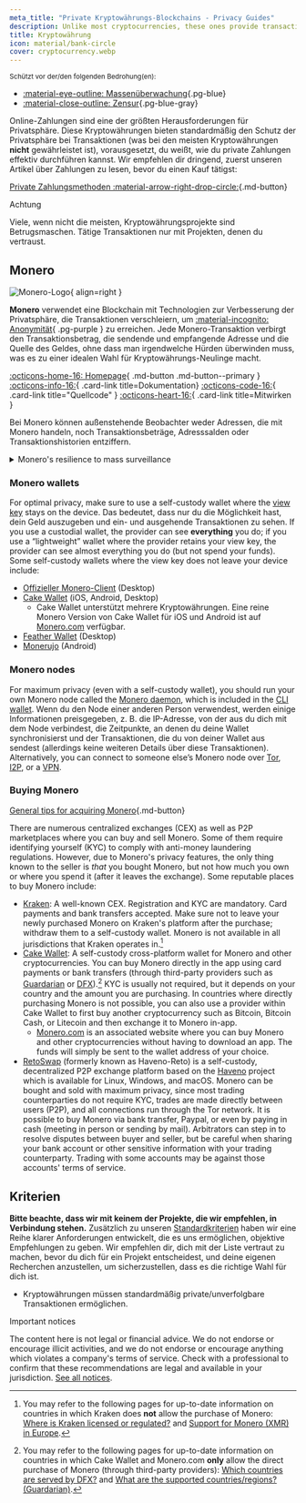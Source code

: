 ```yaml
---
meta_title: "Private Kryptowährungs-Blockchains - Privacy Guides"
description: Unlike most cryptocurrencies, these ones provide transaction privacy by default. Monero is our top choice for obfuscating transaction information.
title: Kryptowährung
icon: material/bank-circle
cover: cryptocurrency.webp
---
```


<small>Schützt vor der/den folgenden Bedrohung(en):</small>

- [:material-eye-outline: Massenüberwachung](basics/common-threats.md#mass-surveillance-programs ""){.pg-blue}
- [:material-close-outline: Zensur](basics/common-threats.md#avoiding-censorship ""){.pg-blue-gray}

Online-Zahlungen sind eine der größten Herausforderungen für Privatsphäre. Diese Kryptowährungen bieten standardmäßig den Schutz der Privatsphäre bei Transaktionen (was bei den meisten Kryptowährungen **nicht** gewährleistet ist), vorausgesetzt, du weißt, wie du private Zahlungen effektiv durchführen kannst. Wir empfehlen dir dringend, zuerst unseren Artikel über Zahlungen zu lesen, bevor du einen Kauf tätigst:

[Private Zahlungsmethoden :material-arrow-right-drop-circle:](advanced/payments.md ""){.md-button}

<div class="admonition danger" markdown>
<p class="admonition-title">Achtung</p>

Viele, wenn nicht die meisten, Kryptowährungsprojekte sind Betrugsmaschen. Tätige Transaktionen nur mit Projekten, denen du vertraust.

</div>

## Monero

<div class="admonition recommendation" markdown>

![Monero-Logo](assets/img/cryptocurrency/monero.svg){ align=right }

**Monero** verwendet eine Blockchain mit Technologien zur Verbesserung der Privatsphäre, die Transaktionen verschleiern, um [:material-incognito: Anonymität](basics/common-threats.md#anonymity-vs-privacy){ .pg-purple } zu erreichen. Jede Monero-Transaktion verbirgt den Transaktionsbetrag, die sendende und empfangende Adresse und die Quelle des Geldes, ohne dass man irgendwelche Hürden überwinden muss, was es zu einer idealen Wahl für Kryptowährungs-Neulinge macht.

[:octicons-home-16: Homepage](https://getmonero.org){ .md-button .md-button--primary }
[:octicons-info-16:](https://getmonero.org/resources/user-guides){ .card-link title=Dokumentation}
[:octicons-code-16:](https://github.com/monero-project/monero){ .card-link title="Quellcode" }
[:octicons-heart-16:](https://getmonero.org/get-started/contributing){ .card-link title=Mitwirken }

</details>

</div>

Bei Monero können außenstehende Beobachter weder Adressen, die mit Monero handeln, noch Transaktionsbeträge, Adresssalden oder Transaktionshistorien entziffern.

<details class="info" markdown>
<summary>Monero's resilience to mass surveillance</summary>

Im August 2021 [kündigte](https://web.archive.org/web/20240223224846/https://ciphertrace.com/enhanced-monero-tracing) CipherTrace erweiterte Monero-Verfolgungsfunktionen für Regierungsbehören an. Aus öffentlichen Veröffentlichungen geht hervor, dass das Financial Crimes Enforcement Network des US-Finanzministeriums das „Monero-Modul“ von CipherTrace Ende 2022 [lizenziert hat](https://sam.gov/opp/d12cbe9afbb94ca68006d0f006d355ac/view).

Die Vertraulichkeit des Monero-Transaktionsgraphen wird durch seine relativ kleinen Ringsignaturen eingeschränkt, insbesondere gegenüber gezielten Angriffen. Die Datenschutzfunktionen von Monero wurden auch von einigen Sicherheitsforschern [in Frage gestellt](https://web.archive.org/web/20180331203053/https://wired.com/story/monero-privacy), und in der Vergangenheit wurde eine Reihe schwerwiegender Server-Schwachstellen gefunden und gepatcht, sodass die Behauptungen von Organisationen wie CipherTrace nicht außer Frage stehen. Es ist zwar unwahrscheinlich, dass es für Monero Massenüberwachungs-Tools gibt, wie es sie für Bitcoin und andere Währungen gibt, aber es ist sicher, dass Rückverfolgungs-Tools bei gezielten Ermittlungen helfen.

Letzten Endes ist Monero der stärkste Kandidat für eine datenschutzfreundliche Kryptowährung, aber seine Datenschutzansprüche sind **nicht** definitiv bewiesen. Es ist mehr Zeit und Forschung nötig, um zu beurteilen, ob Monero widerstandsfähig genug gegen Angriffe ist, um immer eine angemessene Privatsphäre zu bieten.

</details>

### Monero wallets

For optimal privacy, make sure to use a self-custody wallet where the [view key](https://getmonero.org/resources/moneropedia/viewkey.html) stays on the device. Das bedeutet, dass nur du die Möglichkeit hast, dein Geld auszugeben und ein- und ausgehende Transaktionen zu sehen. If you use a custodial wallet, the provider can see **everything** you do; if you use a “lightweight” wallet where the provider retains your view key, the provider can see almost everything you do (but not spend your funds). Some self-custody wallets where the view key does not leave your device include:

- [Offizieller Monero-Client](https://getmonero.org/downloads) (Desktop)
- [Cake Wallet](https://cakewallet.com) (iOS, Android, Desktop)
    - Cake Wallet unterstützt mehrere Kryptowährungen. Eine reine Monero Version von Cake Wallet für iOS und Android ist auf [Monero.com](https://monero.com) verfügbar.
- [Feather Wallet](https://featherwallet.org) (Desktop)
- [Monerujo](https://monerujo.io) (Android)

### Monero nodes

For maximum privacy (even with a self-custody wallet), you should run your own Monero node called the [Monero daemon](https://docs.getmonero.org/interacting/monerod-reference), which is included in the [CLI wallet](https://getmonero.org/downloads/#cli). Wenn du den Node einer anderen Person verwendest, werden einige Informationen preisgegeben, z. B. die IP-Adresse, von der aus du dich mit dem Node verbindest, die Zeitpunkte, an denen du deine Wallet synchronisierst und der Transaktionen, die du von deiner Wallet aus sendest (allerdings keine weiteren Details über diese Transaktionen). Alternatively, you can connect to someone else’s Monero node over [Tor](alternative-networks.md#tor), [I2P](alternative-networks.md#i2p-the-invisible-internet-project), or a [VPN](vpn.md).

### Buying Monero

[General tips for acquiring Monero](advanced/payments.md#acquisition ""){.md-button}

There are numerous centralized exchanges (CEX) as well as P2P marketplaces where you can buy and sell Monero. Some of them require identifying yourself (KYC) to comply with anti-money laundering regulations. However, due to Monero's privacy features, the only thing known to the seller is *that* you bought Monero, but not how much you own or where you spend it (after it leaves the exchange). Some reputable places to buy Monero include:

- [Kraken](https://kraken.com): A well-known CEX. Registration and KYC are mandatory. Card payments and bank transfers accepted. Make sure not to leave your newly purchased Monero on Kraken's platform after the purchase; withdraw them to a self-custody wallet. Monero is not available in all jurisdictions that Kraken operates in.[^1]
- [Cake Wallet](https://cakewallet.com): A self-custody cross-platform wallet for Monero and other cryptocurrencies. You can buy Monero directly in the app using card payments or bank transfers (through third-party providers such as [Guardarian](https://guardarian.com) or [DFX](https://dfx.swiss)).[^2] KYC is usually not required, but it depends on your country and the amount you are purchasing. In countries where directly purchasing Monero is not possible, you can also use a provider within Cake Wallet to first buy another cryptocurrency such as Bitcoin, Bitcoin Cash, or Litecoin and then exchange it to Monero in-app.
    - [Monero.com](https://monero.com) is an associated website where you can buy Monero and other cryptocurrencies without having to download an app. The funds will simply be sent to the wallet address of your choice.
- [RetoSwap](https://retoswap.com) (formerly known as Haveno-Reto) is a self-custody, decentralized P2P exchange platform based on the [Haveno](https://haveno.exchange) project which is available for Linux, Windows, and macOS. Monero can be bought and sold with maximum privacy, since most trading counterparties do not require KYC, trades are made directly between users (P2P), and all connections run through the Tor network. It is possible to buy Monero via bank transfer, Paypal, or even by paying in cash (meeting in person or sending by mail). Arbitrators can step in to resolve disputes between buyer and seller, but be careful when sharing your bank account or other sensitive information with your trading counterparty. Trading with some accounts may be against those accounts' terms of service.

## Kriterien

**Bitte beachte, dass wir mit keinem der Projekte, die wir empfehlen, in Verbindung stehen.** Zusätzlich zu unseren [Standardkriterien](about/criteria.md) haben wir eine Reihe klarer Anforderungen entwickelt, die es uns ermöglichen, objektive Empfehlungen zu geben. Wir empfehlen dir, dich mit der Liste vertraut zu machen, bevor du dich für ein Projekt entscheidest, und deine eigenen Recherchen anzustellen, um sicherzustellen, dass es die richtige Wahl für dich ist.

- Kryptowährungen müssen standardmäßig private/unverfolgbare Transaktionen ermöglichen.

<div class="admonition tip" markdown>
<p class="admonition-title">Important notices</p>

The content here is not legal or financial advice. We do not endorse or encourage illicit activities, and we do not endorse or encourage anything which violates a company's terms of service. Check with a professional to confirm that these recommendations are legal and available in your jurisdiction. [See all notices](about/notices.md).

</div>

[^1]: You may refer to the following pages for up-to-date information on countries in which Kraken does **not** allow the purchase of Monero: [Where is Kraken licensed or regulated?](https://support.kraken.com/hc/en-us/articles/where-is-kraken-licensed-or-regulated) and [Support for Monero (XMR) in Europe](https://support.kraken.com/hc/en-us/articles/support-for-monero-xmr-in-europe).
[^2]: You may refer to the following pages for up-to-date information on countries in which Cake Wallet and Monero.com **only** allow the direct purchase of Monero (through third-party providers): [Which countries are served by DFX?](https://docs.dfx.swiss/en/faq.html#which-countries-are-served-by-dfx) and [What are the supported countries/regions? (Guardarian)](https://guardarian.freshdesk.com/support/solutions/articles/80001151826-what-are-the-supported-countries-regions).
